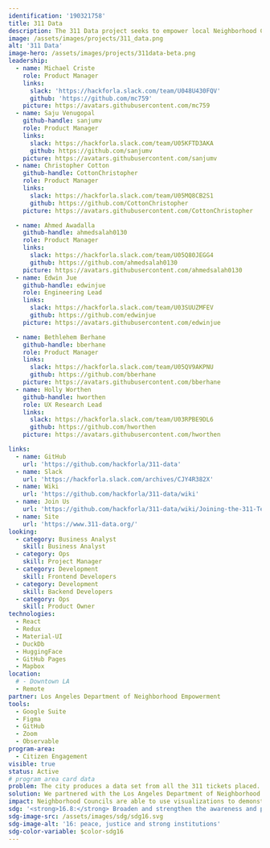 ```yaml
---
identification: '190321758'
title: 311 Data
description: The 311 Data project seeks to empower local Neighborhood Councils to improve the ideation and analysis of their initiatives using the wealth of publicly available 311 data.
image: /assets/images/projects/311_data.png
alt: '311 Data'
image-hero: /assets/images/projects/311data-beta.png
leadership:
  - name: Michael Criste
    role: Product Manager
    links:
      slack: 'https://hackforla.slack.com/team/U048U430FQV'
      github: 'https://github.com/mc759'
    picture: https://avatars.githubusercontent.com/mc759
  - name: Saju Venugopal
    github-handle: sanjumv
    role: Product Manager
    links:
      slack: https://hackforla.slack.com/team/U05KFTD3AKA
      github: https://github.com/sanjumv
    picture: https://avatars.githubusercontent.com/sanjumv
  - name: Christopher Cotton
    github-handle: CottonChristopher
    role: Product Manager
    links:
      slack: https://hackforla.slack.com/team/U05MQ8CB2S1
      github: https://github.com/CottonChristopher
    picture: https://avatars.githubusercontent.com/CottonChristopher

  - name: Ahmed Awadalla
    github-handle: ahmedsalah0130
    role: Product Manager
    links:
      slack: https://hackforla.slack.com/team/U05Q80JEGG4
      github: https://github.com/ahmedsalah0130
    picture: https://avatars.githubusercontent.com/ahmedsalah0130
  - name: Edwin Jue
    github-handle: edwinjue
    role: Engineering Lead
    links:
      slack: https://hackforla.slack.com/team/U03SUUZMFEV
      github: https://github.com/edwinjue
    picture: https://avatars.githubusercontent.com/edwinjue

  - name: Bethlehem Berhane
    github-handle: bberhane
    role: Product Manager
    links:
      slack: https://hackforla.slack.com/team/U05QV9AKPNU
      github: https://github.com/bberhane
    picture: https://avatars.githubusercontent.com/bberhane
  - name: Holly Worthen
    github-handle: hworthen
    role: UX Research Lead
    links:
      slack: https://hackforla.slack.com/team/U03RPBE9DL6
      github: https://github.com/hworthen
    picture: https://avatars.githubusercontent.com/hworthen

links:
  - name: GitHub
    url: 'https://github.com/hackforla/311-data'
  - name: Slack
    url: 'https://hackforla.slack.com/archives/CJY4R382X'
  - name: Wiki
    url: 'https://github.com/hackforla/311-data/wiki'
  - name: Join Us
    url: 'https://github.com/hackforla/311-data/wiki/Joining-the-311-Team'
  - name: Site
    url: 'https://www.311-data.org/'
looking:
  - category: Business Analyst
    skill: Business Analyst
  - category: Ops
    skill: Project Manager
  - category: Development
    skill: Frontend Developers
  - category: Development
    skill: Backend Developers
  - category: Ops
    skill: Product Owner
technologies:
  - React
  - Redux
  - Material-UI
  - DuckDb
  - HuggingFace
  - GitHub Pages
  - Mapbox
location:
  # - Downtown LA
  - Remote
partner: Los Angeles Department of Neighborhood Empowerment
tools:
  - Google Suite
  - Figma
  - GitHub
  - Zoom
  - Observable
program-area:
  - Citizen Engagement
visible: true
status: Active
# program area card data
problem: The city produces a data set from all the 311 tickets placed. This data is useful if you are a data scientist, but for citizens without this training it has little value.
solution: We partnered with the Los Angeles Department of Neighborhood Empowerment and LA Neighborhood Councils to co-create and iterate analysis and tools (see 311-Data.org) to provide neighborhoods with actionable information at the local level through real time visualizations and comparison tools.
impact: Neighborhood Councils are able to use visualizations to demonstrate and discuss the city service levels with constituents and determine where to send mailings to target information to those parts of their community not availing themselves of specific city services.
sdg: '<strong>16.8:</strong> Broaden and strengthen the awareness and participation of City and local communities, especially those traditionally underserved and marginalized, in the institutions of local and global governance.'
sdg-image-src: /assets/images/sdg/sdg16.svg
sdg-image-alt: '16: peace, justice and strong institutions'
sdg-color-variable: $color-sdg16
---
```

